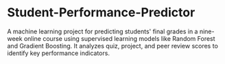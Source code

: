 # Student-Performance-Predictor
A machine learning project for predicting students' final grades in a nine-week online course using supervised learning models like Random Forest and Gradient Boosting. It analyzes quiz, project, and peer review scores to identify key performance indicators.
